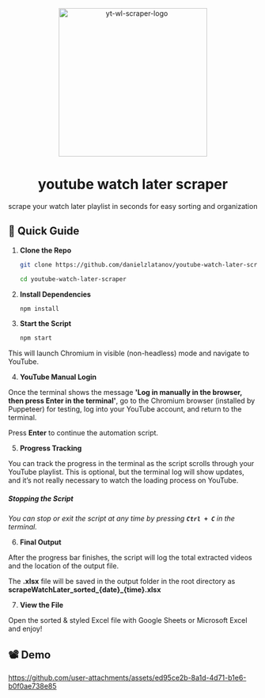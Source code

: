 <div align="center">
  <img src="https://github.com/user-attachments/assets/c97954ef-9cb1-4e25-8652-1cb9f92872b6" alt="yt-wl-scraper-logo" width="300" />
</div>

<div align="center">
  <h1>youtube watch later scraper</h1>
  <p>scrape your watch later playlist in seconds for easy sorting and organization</p>
</div>

## 📖 Quick Guide

1. **Clone the Repo**
   ```bash
   git clone https://github.com/danielzlatanov/youtube-watch-later-scraper.git
   
   cd youtube-watch-later-scraper

2. **Install Dependencies**
   ```bash
   npm install

3. **Start the Script**
   ```bash
   npm start

  This will launch Chromium in visible (non-headless) mode and navigate to YouTube.

4. **YouTube Manual Login**

Once the terminal shows the message **'Log in manually in the browser, then press Enter in the terminal'**, go to the Chromium browser (installed by Puppeteer) for testing, log into your YouTube account, and return to the terminal.

Press **Enter** to continue the automation script.

5. **Progress Tracking**

You can track the progress in the terminal as the script scrolls through your YouTube playlist. This is optional, but the terminal log will show updates, and it’s not really necessary to watch the loading process on YouTube.

##### **_Stopping the Script_**

_You can stop or exit the script at any time by pressing **`Ctrl + C`** in the terminal._

6. **Final Output**

After the progress bar finishes, the script will log the total extracted videos and the location of the output file.

The **.xlsx** file will be saved in the output folder in the root directory as **scrapeWatchLater_sorted_{date}_{time}.xlsx**

7. **View the File**

Open the sorted & styled Excel file with Google Sheets or Microsoft Excel and enjoy!

## 📽️ Demo

https://github.com/user-attachments/assets/ed95ce2b-8a1d-4d71-b1e6-b0f0ae738e85
